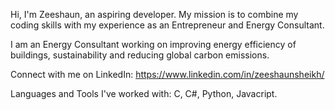 Hi, I'm Zeeshaun, an aspiring developer. My mission is to combine my coding skills with my experience as an Entrepreneur and Energy Consultant.  

I am an Energy Consultant working on improving energy efficiency of buildings, sustainability and reducing global carbon emissions. 

Connect with me on LinkedIn: https://www.linkedin.com/in/zeeshaunsheikh/

Languages and Tools I've worked with:
C, C#, Python, Javacript.



<!---
zeeshaun81/zeeshaun81 is a ✨ special ✨ repository because its `README.md` (this file) appears on your GitHub profile.
You can click the Preview link to take a look at your changes.
--->
